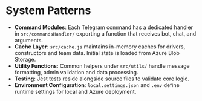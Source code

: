 # System Patterns

- **Command Modules**: Each Telegram command has a dedicated handler in `src/commandsHandler/` exporting a function that receives bot, chat, and arguments.
- **Cache Layer**: `src/cache.js` maintains in-memory caches for drivers, constructors and team data. Initial state is loaded from Azure Blob Storage.
- **Utility Functions**: Common helpers under `src/utils/` handle message formatting, admin validation and data processing.
- **Testing**: Jest tests reside alongside source files to validate core logic.
- **Environment Configuration**: `local.settings.json` and `.env` define runtime settings for local and Azure deployment.
